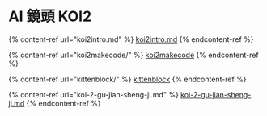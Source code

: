 # AI 鏡頭 KOI2

{% content-ref url="koi2intro.md" %}
[koi2intro.md](koi2intro.md)
{% endcontent-ref %}

{% content-ref url="koi2makecode/" %}
[koi2makecode](koi2makecode/)
{% endcontent-ref %}

{% content-ref url="kittenblock/" %}
[kittenblock](kittenblock/)
{% endcontent-ref %}

{% content-ref url="koi-2-gu-jian-sheng-ji.md" %}
[koi-2-gu-jian-sheng-ji.md](koi-2-gu-jian-sheng-ji.md)
{% endcontent-ref %}

